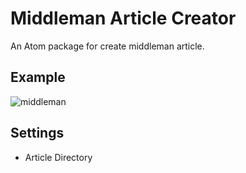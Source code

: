 # Middleman Article Creator

An Atom package for create middleman article.

## Example

![middleman](https://cloud.githubusercontent.com/assets/85665/8270717/3528312a-182a-11e5-86ff-9f47e2cfc5d4.gif)

## Settings

* Article Directory
